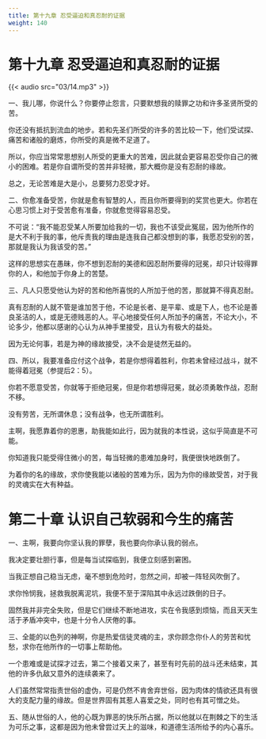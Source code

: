 ```yaml
---
title: 第十九章 忍受逼迫和真忍耐的证据
weight: 140
---
```

# 第十九章 忍受逼迫和真忍耐的证据

{{< audio src="03/14.mp3" >}}

一、我儿哪，你说什么？你要停止怨言，只要默想我的赎罪之功和许多圣贤所受的苦。

你还没有抵抗到流血的地步。若和先圣们所受的许多的苦比较一下，他们受试探、痛苦和诸般的磨炼，你所受的真是微不足道了。

所以，你应当常常思想别人所受的更重大的苦难，因此就会更容易忍受你自己的微小的困难。若是你自谓所受的苦并非轻微，那大概你是没有忍耐的缘故。

总之，无论苦难是大是小，总要努力忍受才好。

二、你愈准备受苦，你就是愈有智慧的人，而且你所要得到的奖赏也更大。你若在心思习惯上对于受苦愈有准备，你就愈觉得容易忍受。

不可说：“我不能忍受某人所要加给我的一切，我也不该受此冤屈，因为他所作的是大不利于我的事，他斥责我的理由是连我自己都没想到的事，我愿忍受别的苦，那就是我认为我该受的苦。”

这样的思想实在愚昧，你不想到忍耐的美德和因忍耐所要得的冠冕，却只计较得罪你的人，和他加于你身上的苦楚。

三、凡人只愿受他认为好的苦和他所喜悦的人所加于他的苦，那就算不得真忍耐。

真有忍耐的人就不管是谁加苦于他，不论是长者、是平辈、或是下人，也不论是善良圣洁的人，或是无德贱恶的人。平心地接受任何人所加予的痛苦，不论大小，不论多少，他都以感谢的心认为从神手里接受，且认为有极大的益处。

因为无论何事，若是为神的缘故接受，决不会是徒然无益的。

四、所以，我要准备应付这个战争，若是你想得着胜利，你若未曾经过战斗，就不能得着冠冕（参提后2：5）。

你若不愿意受苦，你就等于拒绝冠冕，但是你若想得冠冕，就必须勇敢作战，忍耐不移。

没有劳苦，无所谓休息；没有战争，也无所谓胜利。

主啊，我愿靠着你的恩惠，助我能如此行，因为就我的本性说，这似乎简直是不可能。

你知道我只能受得住微小的苦，每当轻微的患难加身时，我便很快地跌倒了。

为着你的名的缘故，求你使我能以诸般的苦难为乐，因为为你的缘故受苦，对于我的灵魂实在大有种益。

# 第二十章 认识自己软弱和今生的痛苦

一、主啊，我要向你坚认我的罪孽，我也要向你承认我的弱点。

我决定要壮胆行事，但是每当试探临到，我便立刻感到窘困。

当我正想自己稳当无虑，毫不想到危险时，忽然之间，却被一阵轻风吹倒了。

求你怜悯我，拯救我脱离泥坑，我便不至于深陷其中永远过跌倒的日子。

固然我并非完全失败，但是它们继续不断地进攻，实在令我感到烦恼，而且天天生活于矛盾冲突中，也是十分令人厌倦的事。

三、全能的以色列的神啊，你是热爱信徒灵魂的主，求你顾念你仆人的劳苦和忧愁，求你在他所作的一切事上帮助他。

一个患难或是试探才过去，第二个接着又来了，甚至有时先前的战斗还未结束，其他的许多仇敌又意外的连续袭来了。

人们虽然常常指责世俗的虚伪，可是仍然不肯舍弃世俗，因为肉体的情欲还具有很大的支配力量的缘故。但是世界固有其惹人喜爱之处，同时也有其可憎之处。

五、随从世俗的人，他的心既为罪恶的快乐所占据，所以他就以在荆棘之下的生活为可乐之事，这都是因为他未曾尝过天上的滋味，和道德生活所给予的内心喜乐。
